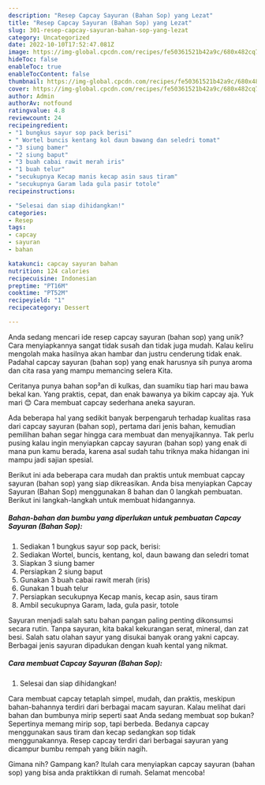 ```yaml
---
description: "Resep Capcay Sayuran (Bahan Sop) yang Lezat"
title: "Resep Capcay Sayuran (Bahan Sop) yang Lezat"
slug: 301-resep-capcay-sayuran-bahan-sop-yang-lezat
category: Uncategorized
date: 2022-10-10T17:52:47.081Z
image: https://img-global.cpcdn.com/recipes/fe50361521b42a9c/680x482cq70/capcay-sayuran-bahan-sop-foto-resep-utama.jpg
hideToc: false
enableToc: true
enableTocContent: false
thumbnail: https://img-global.cpcdn.com/recipes/fe50361521b42a9c/680x482cq70/capcay-sayuran-bahan-sop-foto-resep-utama.jpg
cover: https://img-global.cpcdn.com/recipes/fe50361521b42a9c/680x482cq70/capcay-sayuran-bahan-sop-foto-resep-utama.jpg
author: Admin
authorAv: notfound
ratingvalue: 4.8
reviewcount: 24
recipeingredient:
- "1 bungkus sayur sop pack berisi"
- " Wortel buncis kentang kol daun bawang dan seledri tomat"
- "3 siung bamer"
- "2 siung baput"
- "3 buah cabai rawit merah iris"
- "1 buah telur"
- "secukupnya Kecap manis kecap asin saus tiram"
- "secukupnya Garam lada gula pasir totole"
recipeinstructions:

- "Selesai dan siap dihidangkan!"
categories:
- Resep
tags:
- capcay
- sayuran
- bahan

katakunci: capcay sayuran bahan 
nutrition: 124 calories
recipecuisine: Indonesian
preptime: "PT16M"
cooktime: "PT52M"
recipeyield: "1"
recipecategory: Dessert

---
```





Anda sedang mencari ide resep capcay sayuran (bahan sop) yang unik? Cara menyiapkannya sangat tidak susah dan tidak juga mudah. Kalau keliru mengolah maka hasilnya akan hambar dan justru cenderung tidak enak. Padahal capcay sayuran (bahan sop) yang enak harusnya sih punya aroma dan cita rasa yang mampu memancing selera Kita.





Ceritanya punya bahan sop²an di kulkas, dan suamiku tiap hari mau bawa bekal kan. Yang praktis, cepat, dan enak bawanya ya bikim capcay aja. Yuk mari 😊 Cara membuat capcay sederhana aneka sayuran.

Ada beberapa hal yang sedikit banyak berpengaruh terhadap kualitas rasa dari capcay sayuran (bahan sop), pertama dari jenis bahan, kemudian pemilihan bahan segar hingga cara membuat dan menyajikannya. Tak perlu pusing kalau ingin menyiapkan capcay sayuran (bahan sop) yang enak di mana pun kamu berada, karena asal sudah tahu triknya maka hidangan ini mampu jadi sajian spesial.






Berikut ini ada beberapa cara mudah dan praktis untuk membuat capcay sayuran (bahan sop) yang siap dikreasikan. Anda bisa menyiapkan Capcay Sayuran (Bahan Sop) menggunakan 8 bahan dan 0 langkah pembuatan. Berikut ini langkah-langkah untuk membuat hidangannya.

<!--inarticleads1-->

##### Bahan-bahan dan bumbu yang diperlukan untuk pembuatan Capcay Sayuran (Bahan Sop):

1. Sediakan 1 bungkus sayur sop pack, berisi:
1. Sediakan  Wortel, buncis, kentang, kol, daun bawang dan seledri tomat
1. Siapkan 3 siung bamer
1. Persiapkan 2 siung baput
1. Gunakan 3 buah cabai rawit merah (iris)
1. Gunakan 1 buah telur
1. Persiapkan secukupnya Kecap manis, kecap asin, saus tiram
1. Ambil secukupnya Garam, lada, gula pasir, totole


Sayuran menjadi salah satu bahan pangan paling penting dikonsumsi secara rutin. Tanpa sayuran, kita bakal kekurangan serat, mineral, dan zat besi. Salah satu olahan sayur yang disukai banyak orang yakni capcay. Berbagai jenis sayuran dipadukan dengan kuah kental yang nikmat. 

<!--inarticleads2-->

##### Cara membuat Capcay Sayuran (Bahan Sop):


1. Selesai dan siap dihidangkan!

Cara membuat capcay tetaplah simpel, mudah, dan praktis, meskipun bahan-bahannya terdiri dari berbagai macam sayuran. Kalau melihat dari bahan dan bumbunya mirip seperti saat Anda sedang membuat sop bukan? Sepertinya memang mirip sop, tapi berbeda. Bedanya capcay menggunakan saus tiram dan kecap sedangkan sop tidak menggunakannya. Resep capcay terdiri dari berbagai sayuran yang dicampur bumbu rempah yang bikin nagih. 

Gimana nih? Gampang kan? Itulah cara menyiapkan capcay sayuran (bahan sop) yang bisa anda praktikkan di rumah. Selamat mencoba!

